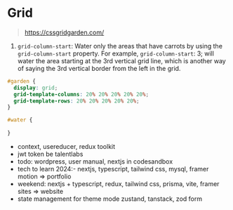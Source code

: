 # Grid

> https://cssgridgarden.com/


1. `grid-column-start`: Water only the areas that have carrots by using the `grid-column-start` property. For example, `grid-column-start`: 3; will water the area starting at the 3rd vertical grid line, which is another way of saying the 3rd vertical border from the left in the grid.

```css
#garden {
  display: grid;
  grid-template-columns: 20% 20% 20% 20% 20%;
  grid-template-rows: 20% 20% 20% 20% 20%;
}

#water {
  
}
```

- context, usereducer, redux toolkit
- jwt token be talentlabs
- todo: wordpress, user manual, nextjs in codesandbox
- tech to learn 2024:- nextjs, typescript, tailwind css, mysql, framer motion => portfolio
- weekend: nextjs + typescript, redux, tailwind css, prisma, vite, framer sites => website
- state management for theme mode zustand, tanstack, zod form